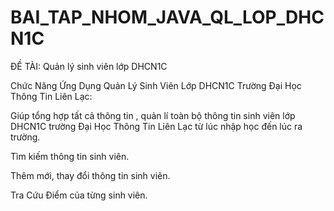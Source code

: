 # BAI_TAP_NHOM_JAVA_QL_LOP_DHCN1C
ĐỀ TÀI: Quản lý sinh viên lớp DHCN1C

Chức Năng Ứng Dụng Quản Lý Sinh Viên Lớp DHCN1C Trường Đại Học Thông Tin Liên Lạc:

Giúp tổng hợp tất cả thông tin , quản lí toàn bộ thông tin sinh viên  lớp DHCN1C trường Đại Học Thông Tin Liên Lạc từ lúc nhập học đến lúc ra trường.

Tìm kiếm thông tin sinh viên.

Thêm mới, thay đổi thông tin sinh viên.

Tra Cứu Điểm của từng sinh viên.

